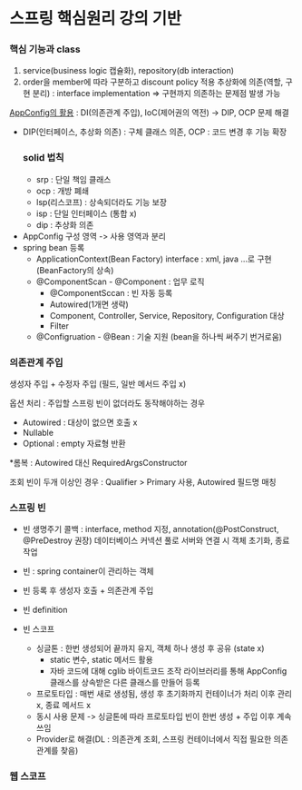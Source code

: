 # 스프링 핵심원리 강의 기반
### 핵심 기능과 class 
1.  service(business logic 캡슐화), repository(db interaction)
2. order을 member에 따라 구분하고 discount policy 적용
    추상화에 의존(역할, 구현 분리) : interface implementation => 구현까지 의존하는 문제점 발생 가능

   
[AppConfig의 활용](https://github.com/pcochoco/spring_start/blob/main/src/main/java/hello/springs/AppConfig.java)
: DI(의존관계 주입), IoC(제어권의 역전) -> DIP, OCP 문제 해결 
- DIP(인터페이스, 추상화 의존) : 구체 클래스 의존, OCP : 코드 변경 후 기능 확장
    ### solid 법칙
  - srp : 단일 책임 클래스
  - ocp : 개방 폐쇄
  - lsp(리스코프) : 상속되더라도 기능 보장
  - isp : 단일 인터페이스 (통합 x)
  - dip : 추상화 의존 
- AppConfig 구성 영역 -> 사용 영역과 분리 
- spring bean 등록
    - ApplicationContext(Bean Factory) interface : xml, java ...로 구현 (BeanFactory의 상속)
    - @ComponentScan - @Component : 업무 로직
      - @ComponentSccan : 빈 자동 등록
      - Autowired(1개면 생략)
      - Component, Controller, Service, Repository, Configuration 대상
      - Filter
    - @Configruation - @Bean : 기술 지원 (bean을 하나씩 써주기 번거로움)
 

### 의존관계 주입
생성자 주입 + 수정자 주입 (필드, 일반 메서드 주입 x)


옵션 처리 : 주입할 스프링 빈이 없더라도 동작해야하는 경우 
- Autowired : 대상이 없으면 호출 x
- Nullable
- Optional : empty 자료형 반환


*롬복 : Autowired 대신 RequiredArgsConstructor


조회 빈이 두개 이상인 경우 : Qualifier > Primary 사용, Autowired 필드명 매칭

### 스프링 빈 
- 빈 생명주기 콜백 : interface, method 지정, annotation(@PostConstruct, @PreDestroy 권장)
      데이터베이스 커넥션 풀로 서버와 연결 시 객체 초기화, 종료 작업 
- 빈 : spring container이 관리하는 객체
- 빈 등록 후 생성자 호출 + 의존관계 주입
- 빈 definition 
- 빈 스코프
  
    
    - 싱글톤 : 한번 생성되어 끝까지 유지, 객체 하나 생성 후 공유 (state x)
      - static 변수, static 메서드 활용
      - 자바 코드에 대해 cglib 바이트코드 조작 라이브러리를 통해 AppConfig 클래스를 상속받은 다른 클래스를 만들어 등록 
    - 프로토타입 : 매번 새로 생성됨, 생성 후 초기화까지 컨테이너가 처리 이후 관리 x, 종료 메서드 x 
    - 동시 사용 문제 -> 싱글톤에 따라 프로토타입 빈이 한번 생성 + 주입 이후 계속 쓰임
    - Provider로 해결(DL : 의존관계 조회, 스프링 컨테이너에서 직접 필요한 의존관계를 찾음)
 

### 웹 스코프 

